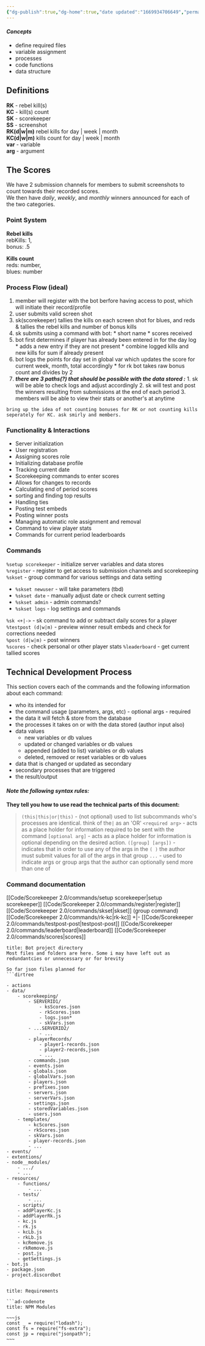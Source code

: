 ```yaml
---
{"dg-publish":true,"dg-home":true,"date updated":"1669934706649","permalink":"/code/scorekeeper-2-0/scorekeeping-functional-outline/","tags":"gardenEntry","dgPassFrontmatter":true}
---
```



#### *Concepts*

* define required files
* variable assignment
* processes
* code functions
* data structure

## Definitions

**RK** - rebel kill(s)\
**KC** - kill(s) count\
**SK** - scorekeeper\
**SS** - screenshot\
**RK(d|w|m)** rebel kills for day | week | month\
**KC(d|w|m)** kills count for day | week | month\
**var** - variable\
**arg** - argument

## The Scores

We have 2 submission channels for members to submit screenshots to count towards their recorded scores.\
We then have *daily*, *weekly*, and *monthly* winners announced for each of the two categories.

### Point System

**Rebel kills**\
rebKills: 1,\
bonus: .5

**Kills count**\
reds: number,\
blues: number

### Process Flow (ideal)

1. member will register with the bot berfore having access to post, which will initiate their record/profile
2. user submits valid screen shot
3. sk(scorekeeper) tallies the kills on each screen shot for blues, and reds & tallies the rebel kills and number of bonus kills
4. sk submits using a command with bot:
		* short name
		* scores received
5. bot first determines if player has already been entered in for the day log
		* adds a new entry if they are not present
		* combine logged kills and new kills for sum if already present
6. bot logs the points for day set in global var which updates the score for current week, month, total accordingly
		* for rk bot takes raw bonus count and divides by 2
7. ***there are 3 paths(?) that should be possible with the data stored :***
		1. sk will be able to check logs and adjust accordingly
		2. sk will test and post the winners resulting from submissions at the end of each period
		3. members will be able to view their stats or another's at anytime

```ad-idea
bring up the idea of not counting bonuses for RK or not counting kills seperately for KC. ask smirly and members.
```

### Functionality & Interactions

* Server initialization
* User registration
* Assigning scores role
* Initializing database profile
* Tracking current date
* Scorekeeping commands to enter scores
* Allows for changes to records
* Calculating end of period scores
* sorting and finding top results
* Handling ties
* Posting test embeds
* Posting winner posts
* Managing automatic role assignment and removal
* Command to view player stats
* Commands for current period leaderboards

### Commands

`%setup scorekeeper` - initialize server variables and data stores\
`%register` - register to get access to submission channels and scorekeeping\
`%skset` - group command for various settings and data setting

* `%skset newuser` - will take parameters (tbd)
* `%skset date` - manually adjust date or check current setting
* `%skset admin` - admin commands?
* `%skset logs` - log settings and commands

`%sk <+|->` - sk command to add or subtract daily scores for a player\
`%testpost (d|w|m)` - preview winner result embeds and check for corrections needed\
`%post (d|w|m)` - post winners\
`%scores` - check personal or other player stats
`%leaderboard` - get current tallied scores

## Technical Development Process


This section covers each of the commands and the following information about each command:
- who its intended for
- the command usage (parameters, args, etc)
		- optional args
		- required
- the data it will fetch & store from the database
- the processes it takes on or with the data stored (author input also)
- data values
	- new variables or db values
	- updated or changed variables or db values
	- appended (added to list) variables or db values
	- deleted, removed or reset variables or db values
- data that is changed or updated as secondary
- secondary processes that are triggered
- the result/output

#### *Note the following syntax rules:*
**They tell you how to use read the technical parts of this document:**
> `(this|this|or|this)` - (not optional) used to list subcommands who's processes are identical. think of the`|` as an 'OR' 
> `<required arg>` - acts as a place holder for information required to be sent with the command
> `[optional arg]` - acts as a place holder for information is optional depending on the desired action.
> `([group] [args])` - indicates that in order to use any of the args in the `( )` the author must submit values for all of the args in that group
> `...` - used to indicate args or group args that the author can optionally send more than one of

### Command documentation

 [[Code/Scorekeeper 2.0/commands/setup scorekeeper\|setup scorekeeper]]
 [[Code/Scorekeeper 2.0/commands/register\|register]]
 [[Code/Scorekeeper 2.0/commands/skset\|skset]] (group command)
 [[Code/Scorekeeper 2.0/commands/rk-kc\|rk-kc]] +|-
 [[Code/Scorekeeper 2.0/commands/testpost-post\|testpost-post]]
 [[Code/Scorekeeper 2.0/commands/leaderboard\|leaderboard]]
 [[Code/Scorekeeper 2.0/commands/scores\|scores]]






```ad-summary
title: Bot project directory
Most files and folders are here. Some i may have left out as redundantcies or unnecessary or for brevity

So far json files planned for
```dirtree

- actions
- data/
	- scorekeeping/
		- SERVERID1/
			- ksScores.json
			- rkScores.json
			- logs.json*
			- skVars.json
		- ...SERVERID2/
			- ...
		- playerRecords/
			- player1-records.json
			- player2-records,json
			- ...
		- commands.json
		- events.json
		- globals.json
		- globalVars.json
		- players.json
		- prefixes.json
		- servers.json
		- serverVars.json
		- settings.json
		- storedVariables.json
		- users.json
	- templates/
		- kcScores.json
		- rkScores.json
		- skVars.json
		- player-records.json
		- ...
- events/
- extentions/
- node__modules/
	- .../
	- ...
- resources/
	- functions/
		- ...
	- tests/
		- ...
	- scripts/
	- addPlayerKc.js
	- addPlayerRk.js
	- kc.js
	- rk.js
	- kcLb.js
	- rkLb.js
	- kcRemove.js
	- rkRemove.js
	- post.js
	- getSettings.js
- bot.js
- package.json
- project.discordbot


```



```ad-snip
title: Requirements

```ad-codenote
title: NPM Modules

~~~js
const _ = require("lodash");
const fs = require("fs-extra");
const jp = require("jsonpath");
~~~
```
